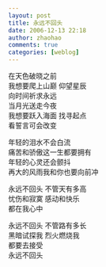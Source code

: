 ```yaml
---
layout: post
title: 永远不回头
date: 2006-12-13 22:18
author: zhaohao
comments: true
categories: [weblog]
---
```

在天色破晓之前   
我想要爬上山巅 仰望星辰   
向时间祈求永远   
当月光送走今夜   
我想要跃入海面 找寻起点   
看誓言可会改变   
   
年轻的泪水不会白流   
痛苦和骄傲这一生都要拥有   
年轻的心灵还会颤抖   
再大的风雨我和你也要向前冲   
   
永远不回头 不管天有多高   
忧伤和寂寞 感动和快乐   
都在我心中   
   
永远不回头 不管路有多长   
黑暗试探我 烈火燃烧我   
都要去接受   
永远不回头   